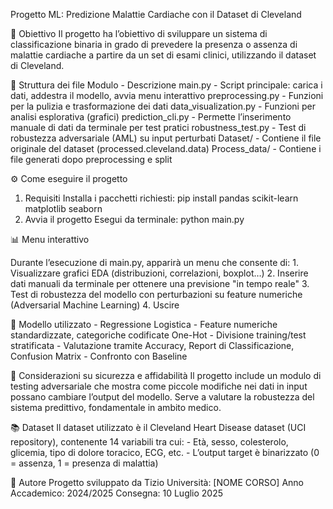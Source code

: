  Progetto ML: Predizione Malattie Cardiache con il Dataset di Cleveland

🎯 Obiettivo
Il progetto ha l’obiettivo di sviluppare un sistema di classificazione binaria in grado di prevedere la presenza o assenza di malattie cardiache a partire da un set di esami clinici, utilizzando il dataset di Cleveland.

📁 Struttura dei file
Modulo  - Descrizione 
main.py - Script principale: carica i dati, addestra il modello, avvia menu interattivo
preprocessing.py - Funzioni per la pulizia e trasformazione dei dati
data_visualization.py -	Funzioni per analisi esplorativa (grafici)
prediction_cli.py -	Permette l’inserimento manuale di dati da terminale per test pratici
robustness_test.py - Test di robustezza adversariale (AML) su input perturbati
Dataset/ - Contiene il file originale del dataset (processed.cleveland.data)
Process_data/ -	Contiene i file generati dopo preprocessing e split

⚙️ Come eseguire il progetto
1. Requisiti
Installa i pacchetti richiesti: 
    pip install pandas scikit-learn matplotlib seaborn
2. Avvia il progetto
Esegui da terminale:
    python main.py


📊 Menu interattivo

Durante l’esecuzione di main.py, apparirà un menu che consente di:
    1.  Visualizzare grafici EDA
        (distribuzioni, correlazioni, boxplot…)
    2.  Inserire dati manuali da terminale
        per ottenere una previsione "in tempo reale"
    3.  Test di robustezza del modello
        con perturbazioni su feature numeriche (Adversarial Machine Learning)
    4.  Uscire


🧠 Modello utilizzato
    - Regressione Logistica
    - Feature numeriche standardizzate, categoriche codificate One-Hot
    - Divisione training/test stratificata
    - Valutazione tramite Accuracy, Report di Classificazione, Confusion Matrix
    - Confronto con Baseline

🔐 Considerazioni su sicurezza e affidabilità
    Il progetto include un modulo di testing adversariale che mostra come piccole modifiche nei dati in input possano cambiare l’output del modello.
    Serve a valutare la robustezza del sistema predittivo, fondamentale in ambito medico.

📚 Dataset
Il dataset utilizzato è il Cleveland Heart Disease dataset (UCI repository), contenente 14 variabili tra cui:
    - Età, sesso, colesterolo, glicemia, tipo di dolore toracico, ECG, etc.
    - L’output target è binarizzato (0 = assenza, 1 = presenza di malattia)

📌 Autore
    Progetto sviluppato da Tizio
    Università: [NOME CORSO]
    Anno Accademico: 2024/2025
    Consegna: 10 Luglio 2025